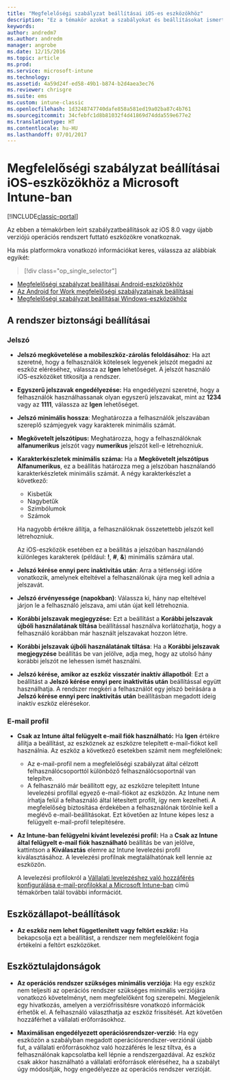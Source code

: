 ```yaml
---
title: "Megfelelőségi szabályzat beállításai iOS-es eszközökhöz"
description: "Ez a témakör azokat a szabályokat és beállításokat ismerteti, amelyeket az iOS-eszközök megfelelőségi szabályzatában adhat meg."
keywords: 
author: andredm7
ms.author: andredm
manager: angrobe
ms.date: 12/15/2016
ms.topic: article
ms.prod: 
ms.service: microsoft-intune
ms.technology: 
ms.assetid: 4a59d24f-ed58-49b1-b874-b2d4aea3ec76
ms.reviewer: chrisgre
ms.suite: ems
ms.custom: intune-classic
ms.openlocfilehash: 1d3248747740dafe858a581ed19a02ba87c4b761
ms.sourcegitcommit: 34cfebfc1d8b81032f4d41869d74dda559e677e2
ms.translationtype: HT
ms.contentlocale: hu-HU
ms.lasthandoff: 07/01/2017
---
```

# <a name="compliance-policy-settings-for-ios-devices-in-microsoft-intune"></a>Megfelelőségi szabályzat beállításai iOS-eszközökhöz a Microsoft Intune-ban

[!INCLUDE[classic-portal](../includes/classic-portal.md)]

Az ebben a témakörben leírt szabályzatbeállítások az iOS 8.0 vagy újabb verziójú operációs rendszert futtató eszközökre vonatkoznak.

Ha más platformokra vonatkozó információkat keres, válassza az alábbiak egyikét:
> [!div class="op_single_selector"]
- [Megfelelőségi szabályzat beállításai Android-eszközökhöz](android-compliance-policy-settings-in-microsoft-intune.md)
- [Az Android for Work megfelelőségi szabályzatainak beállításai](afw-compliance-policy-settings-in-microsoft-intune.md)
- [Megfelelőségi szabályzat beállításai Windows-eszközökhöz](windows-compliance-policy-settings-in-microsoft-intune.md)

## <a name="system-security-settings"></a>A rendszer biztonsági beállításai
### <a name="password"></a>Jelszó
- **Jelszó megkövetelése a mobileszköz-zárolás feloldásához**: Ha azt szeretné, hogy a felhasználók kötelesek legyenek jelszót megadni az eszköz eléréséhez, válassza az **Igen** lehetőséget. A jelszót használó iOS-eszközöket titkosítja a rendszer.

- **Egyszerű jelszavak engedélyezése:** Ha engedélyezni szeretné, hogy a felhasználók használhassanak olyan egyszerű jelszavakat, mint az **1234** vagy az **1111**, válassza az **Igen** lehetőséget.

-  **Jelszó minimális hossza**: Meghatározza a felhasználók jelszavában szereplő számjegyek vagy karakterek minimális számát.

- **Megkövetelt jelszótípus:** Meghatározza, hogy a felhasználóknak **alfanumerikus** jelszót vagy **numerikus** jelszót kell-e létrehozniuk.

- **Karakterkészletek minimális száma:** Ha a **Megkövetelt jelszótípus** **Alfanumerikus**, ez a beállítás határozza meg a jelszóban használandó karakterkészletek minimális számát. A négy karakterkészlet a következő:
  -   Kisbetűk
  -   Nagybetűk
  -   Szimbólumok
  -   Számok

  Ha nagyobb értékre állítja, a felhasználóknak összetettebb jelszót kell létrehozniuk.

  Az iOS-eszközök esetében ez a beállítás a jelszóban használandó különleges karakterek (például: **!**, **#**, **&amp;**) minimális számára utal.

- **Jelszó kérése ennyi perc inaktivitás után**: Arra a tétlenségi időre vonatkozik, amelynek elteltével a felhasználónak újra meg kell adnia a jelszavát.

- **Jelszó érvényessége (napokban)**: Válassza ki, hány nap elteltével járjon le a felhasználó jelszava, ami után újat kell létrehoznia.

- **Korábbi jelszavak megjegyzése:** Ezt a beállítást a **Korábbi jelszavak újbóli használatának tiltása** beállítással használva korlátozhatja, hogy a felhasználó korábban már használt jelszavakat hozzon létre.

- **Korábbi jelszavak újbóli használatának tiltása**: Ha a **Korábbi jelszavak megjegyzése** beállítás be van jelölve, adja meg, hogy az utolsó hány korábbi jelszót ne lehessen ismét használni.

- **Jelszó kérése, amikor az eszköz visszatér inaktív állapotból**: Ezt a beállítást a **Jelszó kérése ennyi perc inaktivitás után** beállítással együtt használhatja. A rendszer megkéri a felhasználót egy jelszó beírására a **Jelszó kérése ennyi perc inaktivitás után** beállításban megadott ideig inaktív eszköz elérésekor.

### <a name="email-profile"></a>E-mail profil
- **Csak az Intune által felügyelt e-mail fiók használható:** Ha **Igen** értékre állítja a beállítást, az eszköznek az eszközre telepített e-mail-fiókot kell használnia. Az eszköz a következő esetekben számít nem megfelelőnek:
  - Az e-mail-profil nem a megfelelőségi szabályzat által célzott felhasználócsoporttól különböző felhasználócsoportnál van telepítve.
  - A felhasználó már beállított egy, az eszközre telepített Intune levelezési profillal egyező e-mail-fiókot az eszközön. Az Intune nem írhatja felül a felhasználó által létesített profilt, így nem kezelheti. A megfelelőség biztosítása érdekében a felhasználónak törölnie kell a meglévő e-mail-beállításokat. Ezt követően az Intune képes lesz a felügyelt e-mail-profil telepítésére.

- **Az Intune-ban felügyelni kívánt levelezési profil:** Ha a **Csak az Intune által felügyelt e-mail fiók használható** beállítás be van jelölve, kattintson a **Kiválasztás** elemre az Intune levelezési profil kiválasztásához. A levelezési profilnak megtalálhatónak kell lennie az eszközön.

     A levelezési profilokról a [Vállalati levelezéshez való hozzáférés konfigurálása e-mail-profilokkal a Microsoft Intune-ban](configure-access-to-corporate-email-using-email-profiles-with-microsoft-intune.md) című témakörben talál további információt.

## <a name="device-health-settings"></a>Eszközállapot-beállítások

- **Az eszköz nem lehet függetlenített vagy feltört eszköz:** Ha bekapcsolja ezt a beállítást, a rendszer nem megfelelőként fogja értékelni a feltört eszközöket.

##  <a name="device-properties"></a>Eszköztulajdonságok
- **Az operációs rendszer szükséges minimális verziója**: Ha egy eszköz nem teljesíti az operációs rendszer szükséges minimális verziójára vonatkozó követelményt, nem megfelelőként fog szerepelni.
Megjelenik egy hivatkozás, amelyen a verziófrissítésre vonatkozó információk érhetők el. A felhasználó választhatja az eszköz frissítését. Azt követően hozzáférhet a vállalati erőforrásokhoz.

- **Maximálisan engedélyezett operációsrendszer-verzió**: Ha egy eszközön a szabályban megadott operációsrendszer-verziónál újabb fut, a vállalati erőforrásokhoz való hozzáférés le lesz tiltva, és a felhasználónak kapcsolatba kell lépnie a rendszergazdával. Az eszköz csak akkor használható a vállalati erőforrások eléréséhez, ha a szabályt úgy módosítják, hogy engedélyezze az operációs rendszer verzióját.
